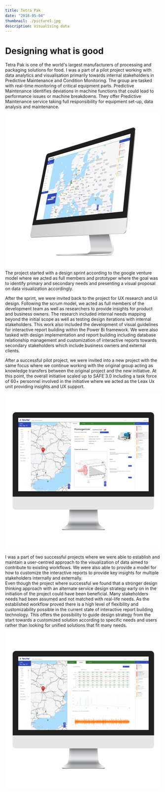 ```yaml
---
title: Tetra Pak
date: "2018-05-04"
thumbnail: ./picture1.jpg
description: Visualising data
---
```



# Designing what is good

Tetra Pak is one of the world's largest manufacturers of processing and packaging solutions for food. I was a part of a pilot project working with data analytics and visualisation primarily towards internal stakeholders in Predictive Maintenance and Condition Monitoring. 
The group are tasked with real-time monitoring of critical equipment parts. Predictive Maintenance identifies deviations in machine functions that could lead to performance issues or machine breakdowns. 
They offer Predictive Maintenance service taking full responsibility for equipment set-up, data analysis and maintenance. 


![Title](./picture1.jpg)
The project started with a design sprint according to the google venture model where we acted as full members and prototyper where the goal was to identify primary and secondary needs and presenting a visual proposal on data visualization accordingly. 

After the sprint, we were invited back to the project for UX research and Ui design. Following the scrum model, we acted as full members of the development team as well as researchers to provide insights for product and business owners. The research included internal needs mapping beyond the initial scope as well as testing design iterations with internal stakeholders. This work also included the development of visual guidelines for interactive report building within the Power Bi framework. We were also tasked with design implementation and report building including database relationship management and customization of interactive reports towards secondary stakeholders which include business owners and external clients.  

After a successful pilot project, we were invited into a new project with the same focus where we continue working with the original group acting as knowledge transfers between the original project and the new initiative. At this point, the overall initiative scaled up to SAFE 3.0 including a task force of 60+ personnel involved in the initiative where we acted as the Leax Ux unit providing insights and UX support.

![Title](./picture2.jpg)

I was a part of two successful projects where we were able to establish and maintain a user-centred approach to the visualization of data aimed to contribute to existing workflows.  We were also able to provide a model for how to customize the interactive reports to provide key insights for multiple stakeholders internally and externally.      
Even though the project where successful we found that a stronger design thinking approach with an alternate service design strategy early on in the initiation of the project could have been beneficial. Many stakeholders needs had been assumed and not matched with real-life needs. As the established workflow proved there is a high level of flexibility and customizability possible in the current state of interactive report building technology. This offers the possibility to guide design strategy from the start towards a customized solution according to specific needs and users rather than looking for unified solutions that fit many needs.  

![Title](./picture3.jpg)


